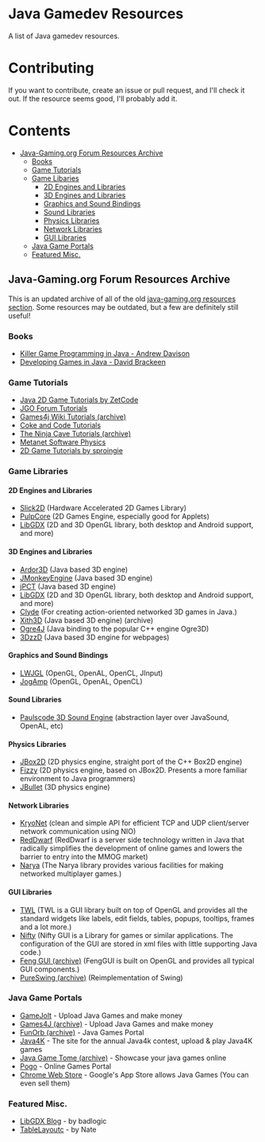 # Java Gamedev Resources

A list of Java gamedev resources.

# Contributing

If you want to contribute, create an issue or pull request, and I'll check it out. If the resource seems good, I'll probably add it.

# Contents

- [Java-Gaming.org Forum Resources Archive](#java-gamingorg-forum-resources-archive)
  - [Books](#books)
  - [Game Tutorials](#game-tutorials)
  - [Game Libaries](#game-libraries)
    - [2D Engines and Libraries](#2d-engines-and-libraries)
    - [3D Engines and Libraries](#3d-engines-and-libraries)
    - [Graphics and Sound Bindings](#graphics-and-sound-bindings)
    - [Sound Libraries](#sound-libraries)
    - [Physics Libraries](#physics-libraries)
    - [Network Libraries](#network-libraries)
    - [GUI Libraries](#gui-libraries)
  - [Java Game Portals](#java-game-portals)
  - [Featured Misc.](#featured-misc)

## Java-Gaming.org Forum Resources Archive

This is an updated archive of all of the old [java-gaming.org resources section](https://web.archive.org/web/20190609185822/http://www.java-gaming.org/index.php?action=resources). Some resources may be outdated, but a few are definitely still useful!

### Books

* [Killer Game Programming in Java - Andrew Davison](http://fivedots.coe.psu.ac.th/~ad/jg/)
* [Developing Games in Java - David Brackeen](http://www.brackeen.com/javagamebook/)

### Game Tutorials

* [Java 2D Game Tutorials by ZetCode](https://zetcode.com/javagames/)
* [JGO Forum Tutorials](https://jvm-gaming.org/c/articles-amp-tutorials/22)
* [Games4j Wiki Tutorials (archive)](https://web.archive.org/web/20160323044957/http://wiki.games4j.com/wiki/en/StartingPoints)
* [Coke and Code Tutorials](https://www.cokeandcode.com/info/)
* [The Ninja Cave Tutorials (archive)](https://web.archive.org/web/20180216165519/https://ninjacave.com/tutorials)
* [Metanet Software Physics](https://www.metanetsoftware.com/dev/tutorials)
* [2D Game Tutorials by sproingie](https://web.archive.org/web/20180716130414/http://www.gametutorial.net/)

### Game Libraries

#### 2D Engines and Libraries

* [Slick2D](https://slick.ninjacave.com/) (Hardware Accelerated 2D Games Library)
* [PulpCore](https://code.google.com/archive/p/pulpcore/) (2D Games Engine, especially good for Applets)
* [LibGDX](https://libgdx.com/) (2D and 3D OpenGL library, both desktop and Android support, and more)

#### 3D Engines and Libraries

* [Ardor3D](https://github.com/Renanse/Ardor3D) (Java based 3D engine)
* [JMonkeyEngine](https://jmonkeyengine.org/) (Java based 3D engine)
* [jPCT](https://www.jpct.net/) (Java based 3D engine)
* [LibGDX](https://libgdx.com/) (2D and 3D OpenGL library, both desktop and Android support, and more)
* [Clyde](https://github.com/threerings/clyde) (For creating action-oriented networked 3D games in Java.)
* [Xith3D](https://web.archive.org/web/20180730104612/http://xith.org/) (Java based 3D engine) (archive)
* [Ogre4J](https://wiki.ogre3d.org/Ogre4j) (Java binding to the popular C++ engine Ogre3D)
* [3DzzD](https://dzzd.net/) (Java based 3D engine for webpages)

#### Graphics and Sound Bindings

* [LWJGL](https://www.lwjgl.org/) (OpenGL, OpenAL, OpenCL, JInput)
* [JogAmp](https://jogamp.org/) (OpenGL, OpenAL, OpenCL)

#### Sound Libraries

* [Paulscode 3D Sound Engine](http://www.paulscode.com/forum/index.php?topic=4.0) (abstraction layer over JavaSound, OpenAL, etc)

#### Physics Libraries

* [JBox2D](http://www.jbox2d.org/) (2D physics engine, straight port of the C++ Box2D engine)
* [Fizzy](https://www.cokeandcode.com/main/code/) (2D physics engine, based on JBox2D. Presents a more familiar environment to Java programmers)
* [JBullet](http://jbullet.advel.cz/) (3D physics engine)

#### Network Libraries

* [KryoNet](https://github.com/EsotericSoftware/kryonet) (clean and simple API for efficient TCP and UDP client/server network communication using NIO)
* [RedDwarf](https://sourceforge.net/projects/reddwarf/) (RedDwarf is a server side technology written in Java that radically simplifies the development of online games and lowers the barrier to entry into the MMOG market)
* [Narya](https://github.com/threerings/narya) (The Narya library provides various facilities for making networked multiplayer games.)

#### GUI Libraries

* [TWL](https://github.com/MatthiasMann/twl) (TWL is a GUI library built on top of OpenGL and provides all the standard widgets like labels, edit fields, tables, popups, tooltips, frames and a lot more.)
* [Nifty](https://github.com/nifty-gui/nifty-gui) (Nifty GUI is a Library for games or similar applications. The configuration of the GUI are stored in xml files with little supporting Java code.)
* [Feng GUI (archive)](https://web.archive.org/web/20110718021006/http://www.fenggui.org/doku.php) (FengGUI is built on OpenGL and provides all typical GUI components.)
* [PureSwing (archive)](https://web.archive.org/web/20130112091944/http://pureswing.advel.cz/) (Reimplementation of Swing)

### Java Game Portals

* [GameJolt](https://gamejolt.com/) - Upload Java Games and make money
* [Games4J (archive)](https://web.archive.org/web/20181021174020/http://games4j.com/) - Upload Java Games and make money
* [FunOrb (archive)](https://web.archive.org/web/20180626102308/http://www.funorb.com/) - Java Games Portal
* [Java4K](https://java4k.com/) - The site for the annual Java4k contest, upload & play Java4K games
* [Java Game Tome (archive)](https://web.archive.org/web/20190528224722/http://www.javagametome.com/) - Showcase your java games online
* [Pogo](https://www.pogo.com/) - Online Games Portal
* [Chrome Web Store](https://chrome.google.com/webstore) - Google's App Store allows Java Games (You can even sell them)

### Featured Misc.

* [LibGDX Blog](https://libgdx.com/news/) - by badlogic
* [TableLayoutc](https://github.com/EsotericSoftware/tablelayout) - by Nate

